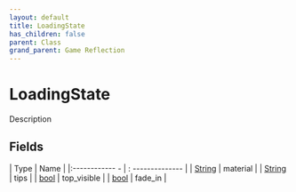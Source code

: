 ```yaml
---
layout: default
title: LoadingState
has_children: false
parent: Class
grand_parent: Game Reflection
---
```

# LoadingState
Description 

## Fields
| Type | Name |
|:------------ - | : -------------- |
| [String](game-reflection/components/string.md) | material |
| [String](game-reflection/components/string.md) | tips |
| [bool](game-reflection/components/bool.md) | top_visible |
| [bool](game-reflection/components/bool.md) | fade_in |
